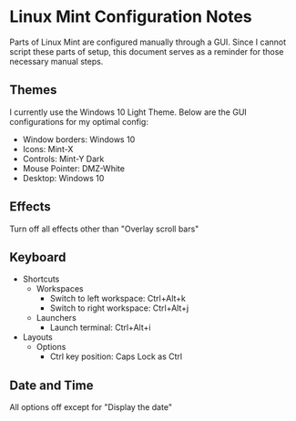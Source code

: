 # Linux Mint Configuration Notes

Parts of Linux Mint are configured manually through a GUI.
Since I cannot script these parts of setup, this document serves as a reminder for those necessary manual steps.

## Themes

I currently use the Windows 10 Light Theme.
Below are the GUI configurations for my optimal config:

* Window borders: Windows 10
* Icons: Mint-X
* Controls: Mint-Y Dark
* Mouse Pointer: DMZ-White
* Desktop: Windows 10

## Effects

Turn off all effects other than "Overlay scroll bars"

## Keyboard

* Shortcuts
  * Workspaces
    * Switch to left workspace: Ctrl+Alt+k
    * Switch to right workspace: Ctrl+Alt+j
  * Launchers
    * Launch terminal: Ctrl+Alt+i
* Layouts
  * Options
    * Ctrl key position: Caps Lock as Ctrl

## Date and Time

All options off except for "Display the date"

